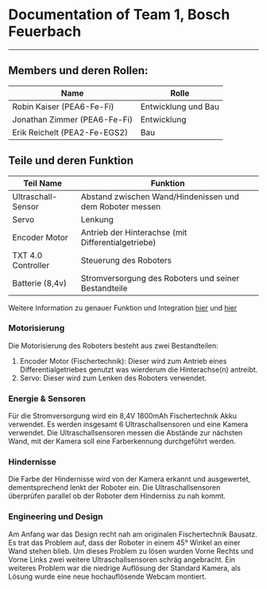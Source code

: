 # Documentation of Team 1, Bosch Feuerbach
---

## Members und deren Rollen:
|Name|Rolle|
|-|-|
|Robin Kaiser (PEA6-Fe-Fi)|Entwicklung und Bau|
|Jonathan Zimmer (PEA6-Fe-Fi)|Entwicklung|
|Erik Reichelt (PEA2-Fe-EGS2)|Bau|

## Teile und deren Funktion
| Teil Name | Funktion |
| -         | -        |
| Ultraschall-Sensor | Abstand zwischen Wand/Hindenissen und dem Roboter messen |
| Servo | Lenkung |
| Encoder Motor | Antrieb der Hinterachse (mit Differentialgetriebe) |
| TXT 4.0 Controller | Steuerung des Roboters |
| Batterie (8,4v) | Stromversorgung des Roboters und seiner Bestandteile |

Weitere Information zu genauer Funktion und Integration [hier](#energie--sensoren) und [hier](#motorisierung)

### Motorisierung
Die Motorisierung des Roboters besteht aus zwei Bestandteilen:
1. Encoder Motor (Fischertechnik): Dieser wird zum Antrieb eines Differentialgetriebes genutzt was wierderum die Hinterachse(n) antreibt.
2. Servo: Dieser wird zum Lenken des Roboters verwendet.

### Energie & Sensoren
Für die Stromversorgung wird ein 8,4V 1800mAh Fischertechnik Akku verwendet. Es werden insgesamt 6 Ultraschallsensoren und eine Kamera verwendet. Die Ultraschallsensoren messen die Abstände zur nächsten Wand, mit der Kamera soll eine Farberkennung durchgeführt werden.

### Hindernisse
Die Farbe der Hindernisse wird von der Kamera erkannt und ausgewertet, dementsprechend lenkt der Roboter ein. Die Ultraschallsensoren überprüfen parallel ob der Roboter dem Hinderniss zu nah kommt.


### Engineering und Design
Am Anfang war das Design recht nah am originalen Fischertechnik Bausatz. Es trat das Problem auf, dass der Roboter in einem 45° Winkel an einer Wand stehen blieb. Um dieses Problem zu lösen wurden Vorne Rechts und Vorne Links zwei weitere Ultraschallsensoren schräg angebracht. Ein weiteres Problem war die niedrige Auflösung der Standard Kamera, als Lösung wurde eine neue hochauflösende Webcam montiert. 
